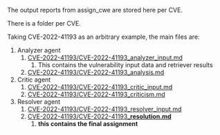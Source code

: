 
The output reports from assign_cwe are stored here per CVE.

There is a folder per CVE. 

Taking CVE-2022-41193 as an arbitrary example, the main files are:
1. Analyzer agent
   1. [CVE-2022-41193/CVE-2022-41193_analyzer_input.md](CVE-2022-41193/CVE-2022-41193_analyzer_input.md)
      1. This contains the vulnerability input data and retriever results
   2. [CVE-2022-41193/CVE-2022-41193_analysis.md](CVE-2022-41193/CVE-2022-41193_analysis.md)
2. Critic agent
   1. [CVE-2022-41193/CVE-2022-41193_critic_input.md](CVE-2022-41193/CVE-2022-41193_critic_input.md)
   2. [CVE-2022-41193/CVE-2022-41193_criticism.md](CVE-2022-41193/CVE-2022-41193_criticism.md)
3. Resolver agent
   1. [CVE-2022-41193/CVE-2022-41193_resolver_input.md](CVE-2022-41193/CVE-2022-41193_resolver_input.md)
   2. [CVE-2022-41193/CVE-2022-41193_**resolution.md**](CVE-2022-41193/CVE-2022-41193_resolver_input.md)
      1. **this contains the final assignment**
